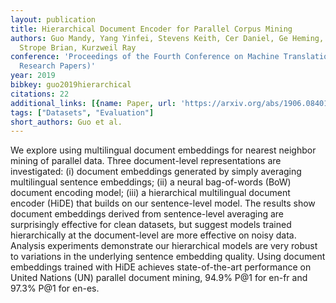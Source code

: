 ```yaml
---
layout: publication
title: Hierarchical Document Encoder for Parallel Corpus Mining
authors: Guo Mandy, Yang Yinfei, Stevens Keith, Cer Daniel, Ge Heming, Sung Yun-hsuan,
  Strope Brian, Kurzweil Ray
conference: 'Proceedings of the Fourth Conference on Machine Translation (Volume 1:
  Research Papers)'
year: 2019
bibkey: guo2019hierarchical
citations: 22
additional_links: [{name: Paper, url: 'https://arxiv.org/abs/1906.08401'}]
tags: ["Datasets", "Evaluation"]
short_authors: Guo et al.
---
```

We explore using multilingual document embeddings for nearest neighbor mining
of parallel data. Three document-level representations are investigated: (i)
document embeddings generated by simply averaging multilingual sentence
embeddings; (ii) a neural bag-of-words (BoW) document encoding model; (iii) a
hierarchical multilingual document encoder (HiDE) that builds on our
sentence-level model. The results show document embeddings derived from
sentence-level averaging are surprisingly effective for clean datasets, but
suggest models trained hierarchically at the document-level are more effective
on noisy data. Analysis experiments demonstrate our hierarchical models are
very robust to variations in the underlying sentence embedding quality. Using
document embeddings trained with HiDE achieves state-of-the-art performance on
United Nations (UN) parallel document mining, 94.9% P@1 for en-fr and 97.3% P@1
for en-es.